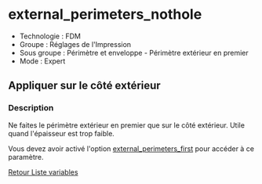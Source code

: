 # external_perimeters_nothole

* Technologie : FDM
* Groupe : Réglages de l'Impression
* Sous groupe : Périmètre et enveloppe - Périmètre extérieur en premier 
* Mode : Expert

##  Appliquer sur le côté extérieur

### Description

Ne faites le périmètre extérieur en premier que sur le côté extérieur.
Utile quand l'épaisseur est trop faible.

Vous devez avoir activé l'option [external_perimeters_first](external_perimeters_first.md) pour accéder à ce paramètre.

[Retour Liste variables](variable_list.md)